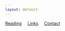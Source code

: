 ```yaml
---
layout: default
---
```


[Reading](reading.md) &nbsp;&nbsp;&nbsp; [Links](/) &nbsp;&nbsp;&nbsp; [Contact](contact.md)
